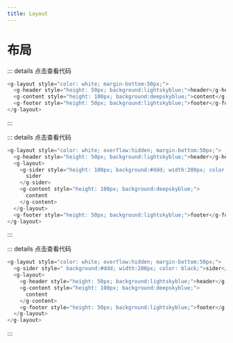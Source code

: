 ```yaml
---
title: Layout
---
```


# 布局

<ClientOnly>
  <layout-demo-1></layout-demo-1>
</ClientOnly>

::: details 点击查看代码

```js
<g-layout style="color: white; margin-bottom:50px;">
  <g-header style="height: 50px; background:lightskyblue;">header</g-header>
  <g-content style="height: 100px; background:deepskyblue;">content</g-content>
  <g-footer style="height: 50px; background:lightskyblue;">footer</g-footer>
</g-layout>
```

:::

<ClientOnly>
  <layout-demo-2></layout-demo-2>
</ClientOnly>

::: details 点击查看代码

```js
<g-layout style="color: white; overflow:hidden; margin-bottom:50px;">
  <g-header style="height: 50px; background:lightskyblue;">header</g-header>
  <g-layout>
    <g-sider style="height: 100px; background:#ddd; width:200px; color: black;">
      sider
    </g-sider>
    <g-content style="height: 100px; background:deepskyblue;">
      content
    </g-content>
  </g-layout>
  <g-footer style="height: 50px; background:lightskyblue;">footer</g-footer>
</g-layout>
```

:::

<ClientOnly>
  <layout-demo-3></layout-demo-3>
</ClientOnly>

::: details 点击查看代码

```js
<g-layout style="color: white; overflow:hidden; margin-bottom:50px;">
  <g-sider style=" background:#ddd; width:200px; color: black;">sider</g-sider>
  <g-layout>
    <g-header style="height: 50px; background:lightskyblue;">header</g-header>
    <g-content style="height: 100px; background:deepskyblue;">
      content
    </g-content>
    <g-footer style="height: 50px; background:lightskyblue;">footer</g-footer>
  </g-layout>
</g-layout>
```

:::
